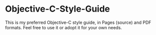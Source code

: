Objective-C-Style-Guide
=======================

This is my preferred Objective-C style guide, in Pages (source) and PDF formats. Feel free to use it or adopt it for your own needs.
